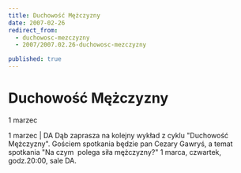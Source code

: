 ```yaml
---
title: Duchowość Mężczyzny
date: 2007-02-26
redirect_from: 
  - duchowosc-mezczyzny
  - 2007/2007.02.26-duchowosc-mezczyzny

published: true
---
```




# Duchowość Mężczyzny

<time>1 marzec</time>

1 marzec | DA Dąb zaprasza na kolejny wykład&nbsp;z cyklu "Duchowość Mężczyzny".&nbsp;Gościem spotkania będzie pan Cezary Gawryś, a temat spotkania "Na czym&nbsp; polega siła mężczyzny?" 1 marca, czwartek, godz.20:00, sale DA.


<!--CONTENT FROM OLD SERVER (jos before 2013): 1 marzec | DA Dąb zaprasza na kolejny wykład&nbsp;z cyklu "Duchowość Mężczyzny".&nbsp;Gościem spotkania będzie pan Cezary Gawryś, a temat spotkania "Na czym&nbsp; polega siła mężczyzny?" 1 marca, czwartek, godz.20:00, sale DA.

-->

<!--{{json:{"created_date":"2007-02-26 11:55:07","publish_down":"0000-00-00 00:00:00","id":"459"}}}-->